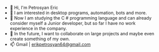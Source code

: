 - 👋 Hi, I'm Petrosyan Eric
- 👀 I am interested in desktop programs, automation, bots and more.
- 🌱 Now I am studying the C # programming language and can already consider myself a Junior developer, but so far I have no work experience in the company.
- 💞️ In the future, I want to collaborate on large projects and maybe even create something of my own.
- 📫 Gmail | erikpetrosyan64@gmail.com
